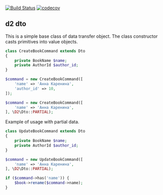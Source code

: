 
[![Build Status](https://travis-ci.org/demidovich/d2-dto.svg?branch=master)](https://travis-ci.com/demidovich/d2-dto) [![codecov](https://codecov.io/gh/demidovich/d2-dto/branch/master/graph/badge.svg)](https://codecov.io/gh/demidovich/d2-dto)

## d2 dto

This is a simple base class of data transfer object. The class constructor casts primitives into value objects.

```php
class CreateBookCommand extends Dto
{
    private BookName $name;
    private AuthorId $author_id;
}

$command = new CreateBookCommand([
    'name' => 'Анна Каренина',
    'author_id' => 10,
]);

$command = new CreateBookCommand([
    'name' => 'Анна Каренина',
], \D2\Dto::PARTIAL);
```

Example of usage with partial data.

```php
class UpdateBookCommand extends Dto
{
    private BookName $name;
    private AuthorId $author_id;
}

$command = new UpdateBookCommand([
    'name' => 'Анна Каренина',
], \D2\Dto::PARTIAL);

if ($command->has('name')) {
    $book->rename($command->name);
}
```
